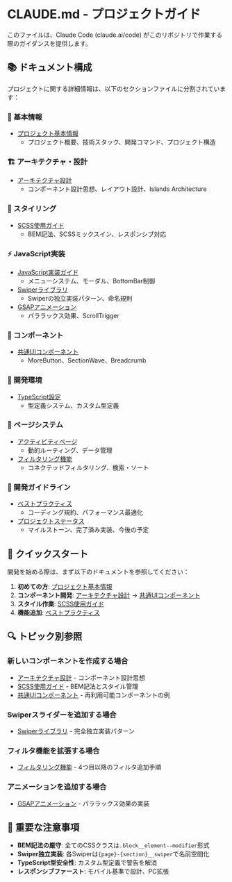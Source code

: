 # CLAUDE.md - プロジェクトガイド

このファイルは、Claude Code (claude.ai/code) がこのリポジトリで作業する際のガイダンスを提供します。

## 📚 ドキュメント構成

プロジェクトに関する詳細情報は、以下のセクションファイルに分割されています：

### 🎯 基本情報
- [プロジェクト基本情報](./docs/claude-info/01-project-basics.md)
  - プロジェクト概要、技術スタック、開発コマンド、プロジェクト構造

### 🏗️ アーキテクチャ・設計
- [アーキテクチャ設計](./docs/claude-info/02-architecture.md)
  - コンポーネント設計思想、レイアウト設計、Islands Architecture

### 🎨 スタイリング
- [SCSS使用ガイド](./docs/claude-info/03-scss-guide.md)
  - BEM記法、SCSSミックスイン、レスポンシブ対応

### ⚡ JavaScript実装
- [JavaScript実装ガイド](./docs/claude-info/04-javascript.md)
  - メニューシステム、モーダル、BottomBar制御
- [Swiperライブラリ](./docs/claude-info/05-swiper.md)
  - Swiperの独立実装パターン、命名規則
- [GSAPアニメーション](./docs/claude-info/06-gsap.md)
  - パララックス効果、ScrollTrigger

### 🧩 コンポーネント
- [共通UIコンポーネント](./docs/claude-info/07-components.md)
  - MoreButton、SectionWave、Breadcrumb

### 🔧 開発環境
- [TypeScript設定](./docs/claude-info/08-typescript.md)
  - 型定義システム、カスタム型定義

### 📄 ページシステム
- [アクティビティページ](./docs/claude-info/09-activities.md)
  - 動的ルーティング、データ管理
- [フィルタリング機能](./docs/claude-info/10-filtering.md)
  - コネクテッドフィルタリング、検索・ソート

### 📖 開発ガイドライン
- [ベストプラクティス](./docs/claude-info/11-best-practices.md)
  - コーディング規約、パフォーマンス最適化
- [プロジェクトステータス](./docs/claude-info/12-milestones.md)
  - マイルストーン、完了済み実装、今後の予定

## 🚀 クイックスタート

開発を始める際は、まず以下のドキュメントを参照してください：

1. **初めての方**: [プロジェクト基本情報](./docs/claude-info/01-project-basics.md)
2. **コンポーネント開発**: [アーキテクチャ設計](./docs/claude-info/02-architecture.md) → [共通UIコンポーネント](./docs/claude-info/07-components.md)
3. **スタイル作業**: [SCSS使用ガイド](./docs/claude-info/03-scss-guide.md)
4. **機能追加**: [ベストプラクティス](./docs/claude-info/11-best-practices.md)

## 🔍 トピック別参照

### 新しいコンポーネントを作成する場合
- [アーキテクチャ設計](./docs/claude-info/02-architecture.md) - コンポーネント設計思想
- [SCSS使用ガイド](./docs/claude-info/03-scss-guide.md) - BEM記法とスタイル管理
- [共通UIコンポーネント](./docs/claude-info/07-components.md) - 再利用可能コンポーネントの例

### Swiperスライダーを追加する場合
- [Swiperライブラリ](./docs/claude-info/05-swiper.md) - 完全独立実装パターン

### フィルタ機能を拡張する場合
- [フィルタリング機能](./docs/claude-info/10-filtering.md) - 4つ目以降のフィルタ追加手順

### アニメーションを追加する場合
- [GSAPアニメーション](./docs/claude-info/06-gsap.md) - パララックス効果の実装

## 📌 重要な注意事項

- **BEM記法の厳守**: 全てのCSSクラスは`.block__element--modifier`形式
- **Swiper独立実装**: 各Swiperは`{page}-{section}__swiper`で名前空間化
- **TypeScript型安全性**: カスタム型定義で警告を解消
- **レスポンシブファースト**: モバイル基準で設計、PC拡張